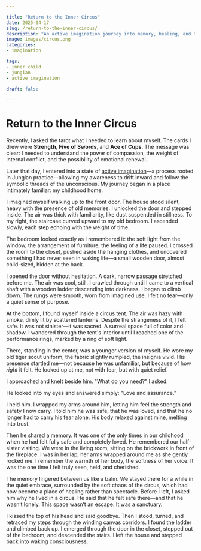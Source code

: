 ```yaml
---

title: "Return to the Inner Circus"
date: 2025-04-17
slug: /return-to-the-inner-circus/
description: "An active imagination journey into memory, healing, and the inner child."
image: images/circus.png
categories:
- imagination

tags:
- inner child
- jungian
- active imagination

draft: false

---
```


# Return to the Inner Circus

Recently, I asked the tarot what I needed to learn about myself. The cards I drew were **Strength**, **Five of Swords**, and **Ace of Cups**. The message was clear: I needed to understand the power of compassion, the weight of internal conflict, and the possibility of emotional renewal.

Later that day, I entered into a state of [active imagination](https://en.wikipedia.org/wiki/Active_imagination)—a process rooted in Jungian practice—allowing my awareness to drift inward and follow the symbolic threads of the unconscious. My journey began in a place intimately familiar: my childhood home.

I imagined myself walking up to the front door. The house stood silent, heavy with the presence of old memories. I unlocked the door and stepped inside. The air was thick with familiarity, like dust suspended in stillness. To my right, the staircase curved upward to my old bedroom. I ascended slowly, each step echoing with the weight of time.

The bedroom looked exactly as I remembered it: the soft light from the window, the arrangement of furniture, the feeling of a life paused. I crossed the room to the closet, pushed aside the hanging clothes, and uncovered something I had never seen in waking life—a small wooden door, almost child-sized, hidden at the back.

I opened the door without hesitation. A dark, narrow passage stretched before me. The air was cool, still. I crawled through until I came to a vertical shaft with a wooden ladder descending into darkness. I began to climb down. The rungs were smooth, worn from imagined use. I felt no fear—only a quiet sense of purpose.

At the bottom, I found myself inside a circus tent. The air was hazy with smoke, dimly lit by scattered lanterns. Despite the strangeness of it, I felt safe. It was not sinister—it was sacred. A surreal space full of color and shadow. I wandered through the tent's interior until I reached one of the performance rings, marked by a ring of soft light.

There, standing in the center, was a younger version of myself. He wore my old tiger scout uniform, the fabric slightly rumpled, the insignia vivid. His presence startled me—not because he was unfamiliar, but because of how *right* it felt. He looked up at me, not with fear, but with quiet relief.

I approached and knelt beside him. "What do you need?" I asked.

He looked into my eyes and answered simply: "Love and assurance."

I held him. I wrapped my arms around him, letting him feel the strength and safety I now carry. I told him he was safe, that he was loved, and that he no longer had to carry his fear alone. His body relaxed against mine, melting into trust.

Then he shared a memory. It was one of the only times in our childhood when he had felt fully safe and completely loved. He remembered our half-sister visiting. We were in the living room, sitting on the brickwork in front of the fireplace. I was in her lap, her arms wrapped around me as she gently rocked me. I remember the warmth of her body, the softness of her voice. It was the one time I felt truly seen, held, and cherished.

The memory lingered between us like a balm. We stayed there for a while in the quiet embrace, surrounded by the soft chaos of the circus, which had now become a place of healing rather than spectacle. Before I left, I asked him why he lived in a circus. He said that he felt safe there—and that he wasn’t lonely. This space wasn’t an escape. It was a sanctuary.

I kissed the top of his head and said goodbye. Then I stood, turned, and retraced my steps through the winding canvas corridors. I found the ladder and climbed back up. I emerged through the door in the closet, stepped out of the bedroom, and descended the stairs. I left the house and stepped back into waking consciousness.

